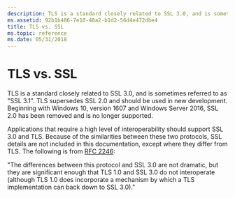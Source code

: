 ```yaml
---
description: TLS is a standard closely related to SSL 3.0, and is sometimes referred to as &\#0034;SSL 3.1&\#0034;.
ms.assetid: 92b1b486-7e10-48a2-b1d2-56d4e472dbe4
title: TLS vs. SSL
ms.topic: reference
ms.date: 05/31/2018
---
```


# TLS vs. SSL

TLS is a standard closely related to SSL 3.0, and is sometimes referred to as "SSL 3.1". TLS supersedes SSL 2.0 and should be used in new development. Beginning with Windows 10, version 1607 and Windows Server 2016, SSL 2.0 has been removed and is no longer supported.

Applications that require a high level of interoperability should support SSL 3.0 and TLS. Because of the similarities between these two protocols, SSL details are not included in this documentation, except where they differ from TLS. The following is from [RFC 2246](https://www.ietf.org/rfc/rfc2246.txt):

"The differences between this protocol and SSL 3.0 are not dramatic, but they are significant enough that TLS 1.0 and SSL 3.0 do not interoperate (although TLS 1.0 does incorporate a mechanism by which a TLS implementation can back down to SSL 3.0)."

 

 



